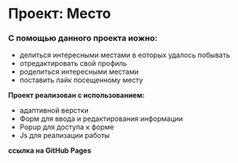 # Проект: Место

### С помощью данного проекта иожно:

* делиться интересными местами в еоторых удалось побывать
* отредактировать свой профиль
* роделиться интересными местами
* поставить лайк посещенному месту



**Проект реализован с использованием:**

* адаптивной верстки
* Форм для ввода и редактирования информации 
* Popup для доступа к форме
* Js для реализации работы


**ссылка на GitHub Pages**
